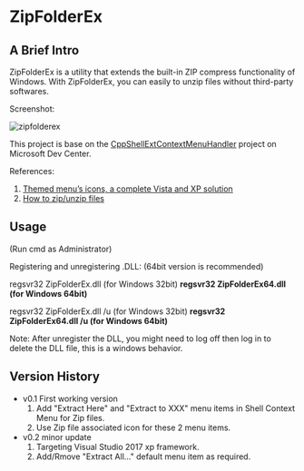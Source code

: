 ﻿ZipFolderEx
======================

A Brief Intro
-------------------

ZipFolderEx is a utility that extends the built-in ZIP compress functionality of Windows.
With ZipFolderEx, you can easily to unzip files without third-party softwares.

Screenshot:

![zipfolderex](https://cloud.githubusercontent.com/assets/6334728/6682350/72c6047e-ccdc-11e4-8311-8cc1b7c6eddd.png)


This project is base on the [CppShellExtContextMenuHandler](https://code.msdn.microsoft.com/windowsdesktop/cppshellextcontextmenuhandl-410a709a) project on Microsoft Dev Center.

References:

1. [Themed menu’s icons, a complete Vista and XP solution](http://www.nanoant.com/programming/themed-menus-icons-a-complete-vista-xp-solution)
2. [How to zip/unzip files](https://vcpptips.wordpress.com/tag/copyhere/)


Usage
-------------------

(Run cmd as Administrator)

Registering and unregistering .DLL: (64bit version is recommended)

regsvr32 ZipFolderEx.dll		(for Windows 32bit)
**regsvr32 ZipFolderEx64.dll		(for Windows 64bit)**

regsvr32 ZipFolderEx.dll /u		(for Windows 32bit)
**regsvr32 ZipFolderEx64.dll /u	(for Windows 64bit)**

Note: After unregister the DLL, you might need to log off then log in to delete the DLL file, this is a windows behavior.

Version History
-------------------
* v0.1 First working version
  1. Add "Extract Here" and "Extract to XXX" menu items in Shell Context Menu for Zip files.
  2. Use Zip file associated icon for these 2 menu items.
* v0.2 minor update
  1. Targeting Visual Studio 2017 xp framework.
  2. Add/Rmove "Extract All..." default menu item as required.
